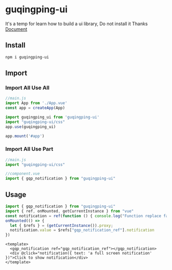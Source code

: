 # guqingping-ui
It's a temp for learn how to build a ui library, Do not install it Thanks<br>
[Document](https://guqingping.github.io/guqingping-ui/)

## Install
```sh
npm i guqingping-ui
```

## Import
### Import All Use All
```js
//main.js
import App from './App.vue'
const app = createApp(App)

import guqingping_ui from 'guqingping-ui'
import "guqingping-ui/css"
app.use(guqingping_ui)

app.mount('#app')
```

### Import All Use Part
```js
//main.js
import "guqingping-ui/css"

//component.vue
import { gqp_notification } from "guqingping-ui"
```

## Usage
```js
import { gqp_notification } from "guqingping-ui"
import { ref, onMounted, getCurrentInstance } from "vue"
const notification = ref(function () { console.log("Function replace failed") })
onMounted(() => {
  let { $refs } = (getCurrentInstance()).proxy;
  notification.value = $refs["gqp_notification_ref"].notification
})
```
```vue
<template>
  <gqp_notification ref="gqp_notification_ref"></gqp_notification>
  <div @click="notification({ text: 'a full screen notification' })">Click to show notification</div>
</template>
```

